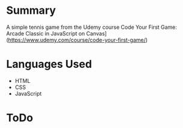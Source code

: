 # Summary
A simple tennis game from the Udemy course Code Your First Game: Arcade Classic in JavaScript on Canvas](https://www.udemy.com/course/code-your-first-game/)

# Languages Used
- HTML
- CSS
- JavaScript

# ToDo
